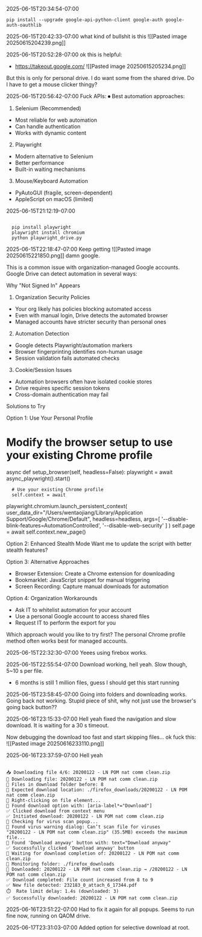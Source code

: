
2025-06-15T20:34:54-07:00

`pip install --upgrade google-api-python-client google-auth google-auth-oauthlib`


2025-06-15T20:42:33-07:00
what kind of bullshit is this
![[Pasted image 20250615204239.png]]


2025-06-15T20:52:28-07:00
ok this is helpful:
- https://takeout.google.com/
![[Pasted image 20250615205234.png]]


But this is only for personal drive. I do want some from the shared drive.
Do I have to get a mouse clicker thingy?

2025-06-15T20:56:42-07:00
Fuck APIs:
⏺ Best automation approaches:

  1. Selenium (Recommended)
  - Most reliable for web automation
  - Can handle authentication
  - Works with dynamic content

  2. Playwright
  - Modern alternative to Selenium
  - Better performance
  - Built-in waiting mechanisms

  3. Mouse/Keyboard Automation
  - PyAutoGUI (fragile, screen-dependent)
  - AppleScript on macOS (limited)

2025-06-15T21:12:19-07:00
```

  pip install playwright
  playwright install chromium
  python playwright_drive.py

```

2025-06-15T22:18:47-07:00
Keep getting
![[Pasted image 20250615221850.png]]
damn google.

This is a common issue with organization-managed Google
  accounts. Google Drive can detect automation in several ways:

  Why "Not Signed In" Appears

  1. Organization Security Policies
  - Your org likely has policies blocking automated access
  - Even with manual login, Drive detects the automated browser
  - Managed accounts have stricter security than personal ones

  2. Automation Detection
  - Google detects Playwright/automation markers
  - Browser fingerprinting identifies non-human usage
  - Session validation fails automated checks

  3. Cookie/Session Issues
  - Automation browsers often have isolated cookie stores
  - Drive requires specific session tokens
  - Cross-domain authentication may fail

  Solutions to Try

  Option 1: Use Your Personal Profile
  # Modify the browser setup to use your existing Chrome profile
  async def setup_browser(self, headless=False):
      playwright = await async_playwright().start()

      # Use your existing Chrome profile
      self.context = await
  playwright.chromium.launch_persistent_context(
          user_data_dir="/Users/wentaojiang/Library/Application 
  Support/Google/Chrome/Default",
          headless=headless,
          args=[
              '--disable-blink-features=AutomationControlled',
              '--disable-web-security'
          ]
      )
      self.page = await self.context.new_page()

  Option 2: Enhanced Stealth Mode
  Want me to update the script with better stealth features?

  Option 3: Alternative Approaches
  - Browser Extension: Create a Chrome extension for downloading
  - Bookmarklet: JavaScript snippet for manual triggering
  - Screen Recording: Capture manual downloads for automation

  Option 4: Organization Workarounds
  - Ask IT to whitelist automation for your account
  - Use a personal Google account to access shared files
  - Request IT to perform the export for you

  Which approach would you like to try first? The personal
  Chrome profile method often works best for managed accounts.


2025-06-15T22:32:30-07:00
Yeees using firebox works.

2025-06-15T22:55:54-07:00
Download working, hell yeah. Slow though, 5~10 s per file.
- 6 months is still 1 million files, guess I should get this start running

2025-06-15T23:58:45-07:00
Going into folders and downloading works. Going back not working.
Stupid piece of shit, why not just use the browser's going back button??

2025-06-16T23:15:33-07:00
Hell yeah fixed the navigation and slow download. It is waiting for a 30 s timeout.

Now debugging the download too fast and start skipping files...
ok fuck this:
![[Pasted image 20250616233110.png]]

2025-06-16T23:37:59-07:00
Hell yeah
```

📥 Downloading file 4/6: 20200122 - LN POM nat comm clean.zip
📄 Downloading file: 20200122 - LN POM nat comm clean.zip
🔄 Files in download folder before: 8
🔄 Expected download location: ./firefox_downloads/20200122 - LN POM nat comm clean.zip
🔄 Right-clicking on file element...
🔄 Found download option with: [aria-label*="Download"]
✅ Clicked download from context menu
✅ Initiated download: 20200122 - LN POM nat comm clean.zip
🔄 Checking for virus scan popup...
🦠 Found virus warning dialog: Can’t scan file for viruses
"20200122 - LN POM nat comm clean.zip" (35.5MB) exceeds the maximum file...
🦠 Found 'Download anyway' button with: text="Download anyway"
✅ Successfully clicked 'Download anyway' button
🔄 Waiting for download completion of: 20200122 - LN POM nat comm clean.zip
🔄 Monitoring folder: ./firefox_downloads
💾 Downloaded: 20200122 - LN POM nat comm clean.zip → /20200122 - LN POM nat comm clean.zip
✅ Download completed: File count increased from 8 to 9
✅ New file detected: 232183_0_attach_6_17344.pdf
⏱️  Rate limit delay: 1.4s (downloaded: 3)
✅ Successfully downloaded: 20200122 - LN POM nat comm clean.zip
```


2025-06-16T23:51:22-07:00
Had to fix it again for all popups.
Seems to run fine now, running on QAOM drive.

2025-06-17T23:31:03-07:00
Added option for selective download at root.


